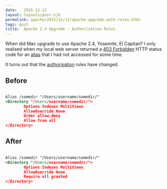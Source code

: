 ```yaml
---
date:   2015-12-12
layout: layouts/post.njk
permalink: apache/2015/12/12/apache-upgrade-auth-rules.html
tags: post
title:  Apache 2.4 Upgrade - Authorisation Rules
---
```


When did Mac upgrade to use Apache 2.4, Yosemite, El Capitan? I only realised when my local web server returned a [403 Forbidden](https://en.wikipedia.org/wiki/HTTP_403) HTTP status code for an [alias](https://httpd.apache.org/docs/2.2/mod/mod_alias.html#alias) that I had not accessed for some time.

It turns out that the [authorisation](http://httpd.apache.org/docs/trunk/upgrading.html) rules have changed.

## Before

```xml

Alias /somedir "/Users/username/somedir/"
<Directory "/Users/username/somedir/">
        Options Indexes MultiViews
        AllowOverride None
        Order allow,deny
        Allow from all
</Directory>

```

## After

```xml

Alias /somedir "/Users/username/somedir/"
<Directory "/Users/username/somedir/">
        Options Indexes MultiViews
        AllowOverride None
        Require all granted
</Directory>

```

